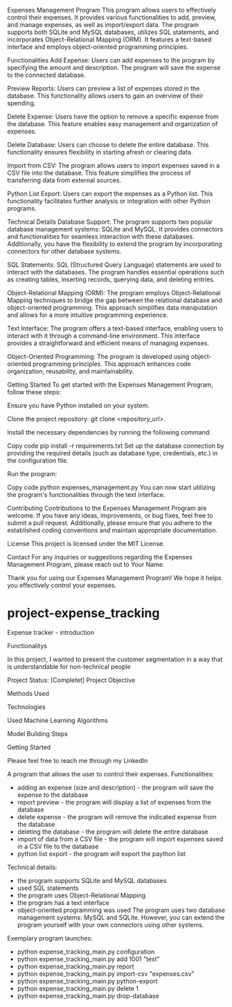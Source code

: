 Expenses Management Program
This program allows users to effectively control their expenses. It provides various functionalities to add, preview, and manage expenses, as well as import/export data. The program supports both SQLite and MySQL databases, utilizes SQL statements, and incorporates Object-Relational Mapping (ORM). It features a text-based interface and employs object-oriented programming principles.

Functionalities
Add Expense: Users can add expenses to the program by specifying the amount and description. The program will save the expense to the connected database.

Preview Reports: Users can preview a list of expenses stored in the database. This functionality allows users to gain an overview of their spending.

Delete Expense: Users have the option to remove a specific expense from the database. This feature enables easy management and organization of expenses.

Delete Database: Users can choose to delete the entire database. This functionality ensures flexibility in starting afresh or clearing data.

Import from CSV: The program allows users to import expenses saved in a CSV file into the database. This feature simplifies the process of transferring data from external sources.

Python List Export: Users can export the expenses as a Python list. This functionality facilitates further analysis or integration with other Python programs.

Technical Details
Database Support: The program supports two popular database management systems: SQLite and MySQL. It provides connectors and functionalities for seamless interaction with these databases. Additionally, you have the flexibility to extend the program by incorporating connectors for other database systems.

SQL Statements: SQL (Structured Query Language) statements are used to interact with the databases. The program handles essential operations such as creating tables, inserting records, querying data, and deleting entries.

Object-Relational Mapping (ORM): The program employs Object-Relational Mapping techniques to bridge the gap between the relational database and object-oriented programming. This approach simplifies data manipulation and allows for a more intuitive programming experience.

Text Interface: The program offers a text-based interface, enabling users to interact with it through a command-line environment. This interface provides a straightforward and efficient means of managing expenses.

Object-Oriented Programming: The program is developed using object-oriented programming principles. This approach enhances code organization, reusability, and maintainability.

Getting Started
To get started with the Expenses Management Program, follow these steps:

Ensure you have Python installed on your system.

Clone the project repository: git clone <repository_url>.

Install the necessary dependencies by running the following command:

Copy code
pip install -r requirements.txt
Set up the database connection by providing the required details (such as database type, credentials, etc.) in the configuration file.

Run the program:

Copy code
python expenses_management.py
You can now start utilizing the program's functionalities through the text interface.

Contributing
Contributions to the Expenses Management Program are welcome. If you have any ideas, improvements, or bug fixes, feel free to submit a pull request. Additionally, please ensure that you adhere to the established coding conventions and maintain appropriate documentation.

License
This project is licensed under the MIT License.

Contact
For any inquiries or suggestions regarding the Expenses Management Program, please reach out to Your Name.

Thank you for using our Expenses Management Program! We hope it helps you effectively control your expenses.

# project-expense_tracking

Expense tracker - introduction

Functionalitys

In this project, I wanted to present the customer segmentation in a way that is understandable for non-technical people

Project Status: [Completet]
Project Objective

Methods Used

Technologies

Used Machine Learning Algorithms

Model Building Steps

Getting Started

Please feel free to reach me through my LinkedIn


A program that allows the user to control their expenses.
Functionalities:
- adding an expense (size and description) - the program will save the expense to the database
- report preview - the program will display a list of expenses from the database
- delete expense - the program will remove the indicated expense from the database
- deleting the database - the program will delete the entire database
- import of data from a CSV file - the program will import expenses saved in a CSV file to the database
- python list export - the program will export the paython list

Technical details:
- the program supports SQLite and MySQL databases
- used SQL statements
- the program uses Object-Relational Mapping
- the program has a text interface
- object-oriented programming was used
The program uses two database management systems: MySQL and SQLite. However, you can extend the program yourself with your own connectors using other systems.

Exemplary program launches:
- python expense_tracking_main.py configuration
- python expense_tracking_main.py add 1001 "test"
- python expense_tracking_main.py report
- python expense_tracking_main.py import-csv "expenses.csv" 
- python expense_tracking_main.py python-export
- python expense_tracking_main.py delete 1
- python expense_tracking_main.py drop-database
